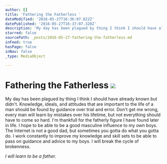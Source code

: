 ```yaml
---
author: []
title: 'Fathering the Fatherless '
dateModified: '2016-05-27T16:36:07.822Z'
datePublished: '2016-05-27T16:37:07.328Z'
description: 'My day has been plagued by thing I think I should have already known but didn’t. Knowledge, ideals, and attitudes that are important to the life of a man should be found by guidance over trial and error. Don’t get me wrong, every man will learn by mistakes over his lifetime, but not everything should have to come so hard. I’m thankfull for the fatherly figure I have found later in life. I hope to be able to be a good masculine influence to my own boys. The Internet is not a good dad, but sometimes you gotta do what you gotta do. I work constantly to improve my knowledge and skill sets to be able to pass on guidance and advice to my boys. I will break the cycle of brokenness.'
starred: false
sourcePath: _posts/2016-05-27-fathering-the-fatherless.md
inFeed: true
hasPage: false
inNav: false
_type: MediaObject

---
```

# Fathering the Fatherless ![](https://the-grid-user-content.s3-us-west-2.amazonaws.com/2ca52048-2cff-4412-81bd-d2d69b7db15b.jpg)

My day has been plagued by thing I think I should have already known but didn't. Knowledge, ideals, and attitudes that are important to the life of a man should be found by guidance over trial and error. Don't get me wrong, every man will learn by mistakes over his lifetime, but not everything should have to come so hard. I'm thankfull for the fatherly figure I have found later in life. I hope to be able to be a good masculine influence to my own boys. The Internet is not a good dad, but sometimes you gotta do what you gotta do. I work constantly to improve my knowledge and skill sets to be able to pass on guidance and advice to my boys. I will break the cycle of brokenness.

_I will learn to be a father._